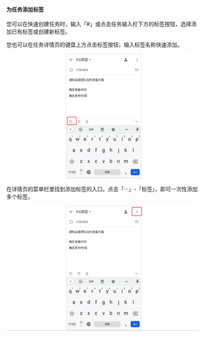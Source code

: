 #### 为任务添加标签

您可以在快速创建任务时，输入「#」或点击任务输入栏下方的标签按钮，选择添加已有标签或创建新标签。

您也可以在任务详情页的键盘上方点击标签按钮，输入标签名称快速添加。

![](../../images/android/96.png)

在详情页的菜单栏里找到添加标签的入口。点击「···」-「标签」，即可一次性添加多个标签。

![](../../images/android/97.png)
